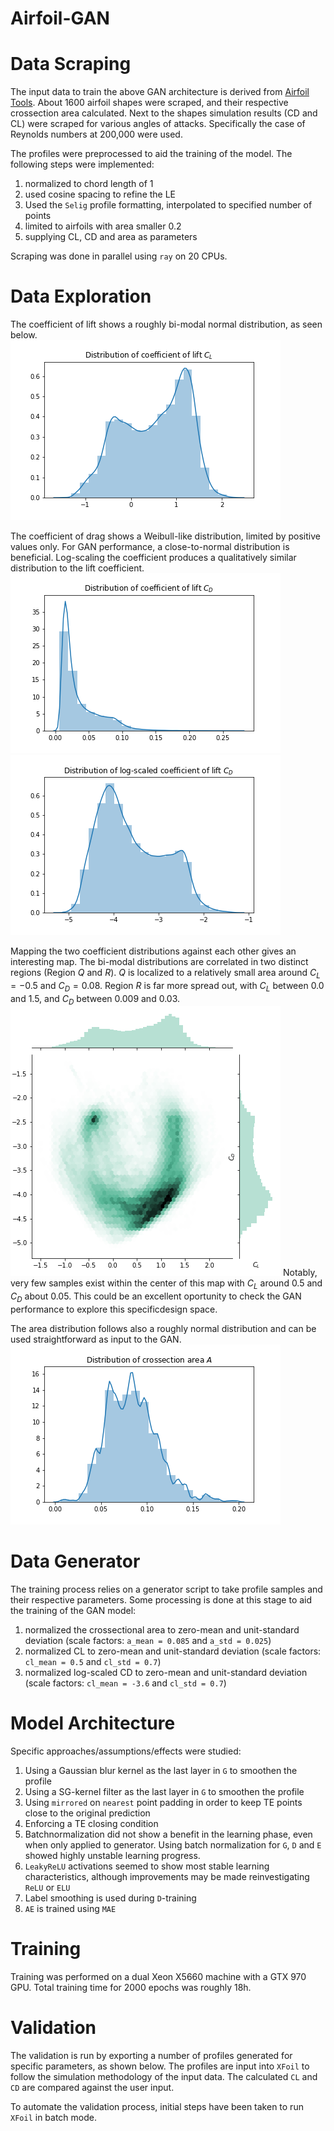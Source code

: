 # Airfoil-GAN

# Data Scraping

The input data to train the above GAN architecture is derived from [Airfoil Tools](http://airfoiltools.com/). About 1600 airfoil shapes were scraped, and their respective crossection area calculated. Next to the shapes simulation results (CD and CL) were scraped for various angles of attacks. Specifically the case of Reynolds numbers at 200,000 were used.

The profiles were preprocessed to aid the training of the model. The following steps were implemented:

1. normalized to chord length of 1
1. used cosine spacing to refine the LE
1. Used the `Selig` profile formatting, interpolated to specified number of points
1. limited to airfoils with area smaller 0.2
1. supplying CL, CD and area as parameters

Scraping was done in parallel using `ray` on 20 CPUs.

# Data Exploration

The coefficient of lift shows a roughly bi-modal normal distribution, as seen below.  
![asd](imgs/cl_dist.png)

The coefficient of drag shows a Weibull-like distribution, limited by positive values only. For GAN performance, a close-to-normal distribution is beneficial. Log-scaling the coefficient produces a qualitatively similar distribution to the lift coefficient.
![asd](imgs/cd_dist.png)
![asd](imgs/cd_dist_log.png)

Mapping the two coefficient distributions against each other gives an interesting map. The bi-modal distributions are correlated in two distinct regions (Region $Q$ and $R$). $Q$ is localized to a relatively small area around $C_L=-0.5$ and $C_D=0.08$. Region $R$ is far more spread out, with $C_L$ between 0.0 and 1.5, and $C_D$ between 0.009 and 0.03.
![asd](imgs/cl_cd_dist.png)
Notably, very few samples exist within the center of this map with $C_L$ around 0.5 and $C_D$ about 0.05. This could be an excellent oportunity to check the GAN performance to explore this specificdesign space.

The area distribution follows also a roughly normal distribution and can be used straightforward as input to the GAN.
![asd](imgs/a_dist.png)

# Data Generator

The training process relies on a generator script to take profile samples and their respective parameters. Some processing is done at this stage to aid the training of the GAN model:

1. normalized the crossectional area to zero-mean and unit-standard deviation (scale factors: `a_mean = 0.085` and `a_std = 0.025`)
1. normalized CL to zero-mean and unit-standard deviation (scale factors: `cl_mean = 0.5` and `cl_std = 0.7`)
1. normalized log-scaled CD to zero-mean and unit-standard deviation (scale factors: `cl_mean = -3.6` and `cl_std = 0.7`)

# Model Architecture

Specific approaches/assumptions/effects were studied:

1. Using a Gaussian blur kernel as the last layer in `G` to smoothen the profile
1. Using a SG-kernel filter as the last layer in `G` to smoothen the profile
1. Using `mirrored` on `nearest` point padding in order to keep TE points close to the original prediction
1. Enforcing a TE closing condition
1. Batchnormalization did not show a benefit in the learning phase, even when only applied to generator. Using batch normalization for `G`, `D` and `E` showed highly unstable learning progress.
1. `LeakyReLU` activations seemed to show most stable learning characteristics, although improvements may be made reinvestigating `ReLU` or `ELU`
1. Label smoothing is used during `D`-training
1. `AE` is trained using `MAE`

# Training

Training was performed on a dual Xeon X5660 machine with a GTX 970 GPU. Total training time for 2000 epochs was roughly 18h.

# Validation

The validation is run by exporting a number of profiles generated for specific parameters, as shown below. The profiles are input into `XFoil` to follow the simulation methodology of the input data. The calculated `CL` and `CD` are compared against the user input.

To automate the validation process, initial steps have been taken to run `XFoil` in batch mode.
